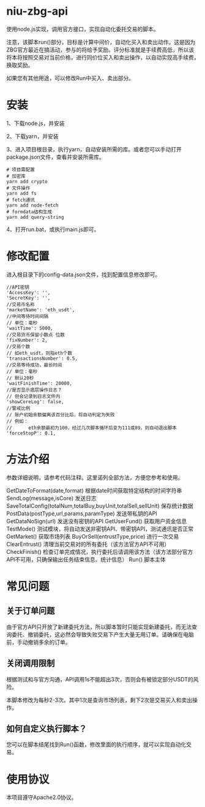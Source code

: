 # niu-zbg-api
使用node.js实现，调用官方接口，实现自动化委托交易的脚本。

注意，该脚本run()部分，目标是计算中间价，自动化买入和卖出动作。这是因为ZBG官方最近在搞活动，参与的将给予奖励。评分标准就是手续费高低，所以该将本将按照交易对当前价格，进行同价位买入和卖出操作，以自动实现高手续费，换取奖励。

如果您有其他用途，可以修改Run中买入、卖出部分。

# 安装

1、下载node.js，并安装

2、下载yarn，并安装

3、进入项目根目录，执行yarn，自动安装所需的库。或者您可以手动打开package.json文件，查看并安装所需库。

    # 项目需配置
    # 加密库
    yarn add crypto
    # 文件操作
    yarn add fs
    # fetch通讯
    yarn add node-fetch
    # formdata结构生成
    yarn add query-string

4、打开run.bat，或执行main.js即可。

# 修改配置
进入根目录下的config-data.json文件，找到配置信息修改即可。

    //API密钥
    'AccessKey': '',
    'SecretKey': '',
    //交易币名称
    'marketName': 'eth_usdt',
    //中间等待时间间隔
    // 单位：毫秒
    'waitTime': 5000,
    //交易货币保留小数点 位数
    'fixNumber': 2,
    //交易个数
    // 如eth_usdt，则指eth个数
    'transactionsNumber': 0.5,
    //交易等待成功，最长时间
    // 单位：毫秒
    // 默认20秒
    'waitFinishTime': 20000,
    //是否显示底层操作日志？
    // 但会记录到日志文件内
    'showCoreLog': false,
    //警戒比例
    // 账户初始余额偏离该百分比后，将自动判定为失败
    // 例如：
    //      eth余额最初为100，经过几次脚本循环后变为111或89，则自动退出脚本
    'forceStopP': 0.1,

# 方法介绍
参数详细说明，请参考代码注释。这里诺列全部方法，方便您参考和使用。

  GetDateToFormat(date,format) 根据date时间获取特定结构的时间字符串
  SendLog(message,isCore) 发送日志
  SaveTotalConfig(totalNum,totalBuy,buyUnit,totalSell,sellUnit) 保存统计数据
  PostData(postType,url,params,paramType) 发送带私钥的API
  GetDataNoSign(url) 发送没有密钥的API
  GetUserFund() 获取用户资金信息
  TestMode() 测试模块，将自动发送非密钥API、带密钥API，测试通讯是否正常
  GetMarket() 获取市场列表
  BuyOrSell(entrustType,price) 进行一次交易
  ClearEntrust() 清理当前交易对的所有委托（该方法官方API不可用）
  CheckFinish() 检查订单完成情况，执行委托后请调用该方法（该方法部分官方API不可用，只确保输出任务结束信息、统计信息）
  Run() 脚本主体

# 常见问题

## 关于订单问题
由于官方API只开放了新建委托方法，所以脚本暂时只能实现新建委托，而无法查询委托、撤销委托，这必然会导致失败交易下产生大量无用订单。请确保在电脑前，手动撤销多余的订单。

## 关闭调用限制
根据测试和与官方沟通，API调用1s不能超出3次，否则会有被锁定部分USDT的风险。

本脚本修改为每秒2-3次。其中1次是查询市场列表，剩下2次是交易买入和卖出操作。

## 如何自定义执行脚本？
您可以在脚本结尾找到Run()函数，修改里面的执行顺序，就可以实现自动化交易。

# 使用协议
本项目遵守Apache2.0协议。
